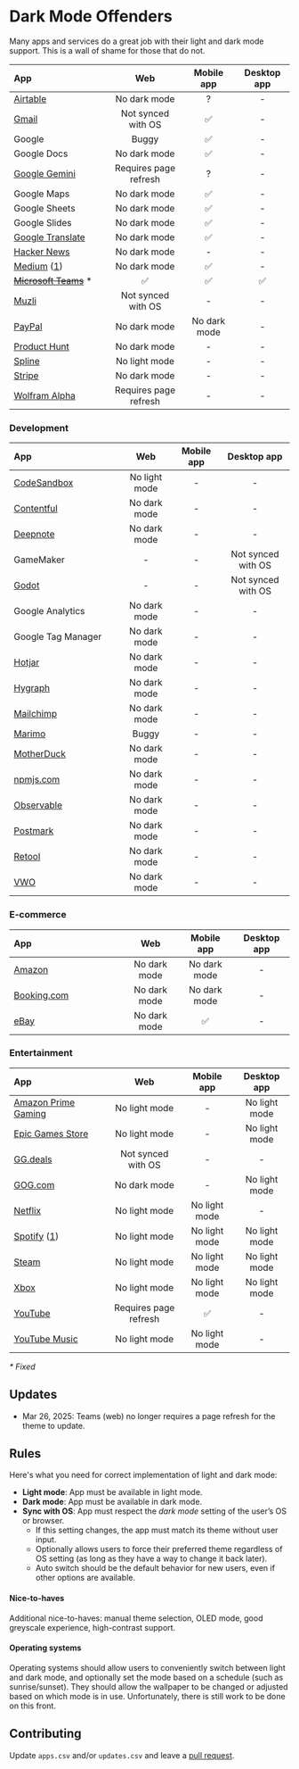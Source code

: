 # Dark Mode Offenders

Many apps and services do a great job with their light and dark mode support. This is a wall of shame for those that do not.

|App<img width=220 />|Web|Mobile app|Desktop app|
|:-|:-:|:-:|:-:|
|[Airtable](https://airtable.com/)|No dark mode|?|-|
|[Gmail](http://mail.google.com/)|Not synced with OS|✅|-|
|Google|Buggy|✅|-|
|Google Docs|No dark mode|✅|-|
|[Google Gemini](https://gemini.google.com/app)|Requires page refresh|?|-|
|Google Maps|No dark mode|✅|-|
|Google Sheets|No dark mode|✅|-|
|Google Slides|No dark mode|✅|-|
|[Google Translate](https://translate.google.com/)|No dark mode|✅|-|
|[Hacker News](http://news.ycombinator.com/)|No dark mode|-|-|
|[Medium](https://medium.com/) ([1](https://medium.com/@MattDoyle/medium-still-no-dark-mode-00a426db2e9d))|No dark mode|✅|-|
|~~[Microsoft Teams](https://teams.microsoft.com/)~~ *|✅|✅|✅|
|[Muzli](https://muz.li/)|Not synced with OS|-|-|
|[PayPal](https://www.paypal.com/de/home)|No dark mode|No dark mode|-|
|[Product Hunt](https://www.producthunt.com/notifications)|No dark mode|-|-|
|[Spline](https://spline.design/)|No light mode|-|-|
|[Stripe](https://stripe.com/)|No dark mode|-|-|
|[Wolfram Alpha](https://www.wolframalpha.com/)|Requires page refresh|-|-|

### Development

|App<img width=220 />|Web|Mobile app|Desktop app|
|:-|:-:|:-:|:-:|
|[CodeSandbox](https://codesandbox.io/)|No light mode|-|-|
|[Contentful](https://ontentful.com/)|No dark mode|-|-|
|[Deepnote](https://deepnote.com/)|No dark mode|-|-|
|GameMaker|-|-|Not synced with OS|
|[Godot](https://godotengine.org/)|-|-|Not synced with OS|
|Google Analytics|No dark mode|-|-|
|Google Tag Manager|No dark mode|-|-|
|[Hotjar](https://hotjar.com/)|No dark mode|-|-|
|[Hygraph](https://hygraph.com/)|No dark mode|-|-|
|[Mailchimp](https://mailchimp.com)|No dark mode|-|-|
|[Marimo](https://marimo.io)|Buggy|-|-|
|[MotherDuck](https://motherduck.com/)|No dark mode|-|-|
|[npmjs.com](https://www.npmjs.com/)|No dark mode|-|-|
|[Observable](https://observablehq.com)|No dark mode|-|-|
|[Postmark](https://postmarkapp.com/)|No dark mode|-|-|
|[Retool](https://retool.com/)|No dark mode|-|-|
|[VWO](https://vwo.com/)|No dark mode|-|-|

### E-commerce

|App<img width=220 />|Web|Mobile app|Desktop app|
|:-|:-:|:-:|:-:|
|[Amazon](https://amazon.com)|No dark mode|No dark mode|-|
|[Booking.com](https://booking.com/)|No dark mode|No dark mode|-|
|[eBay](https://www.ebay.com/)|No dark mode|✅|-|

### Entertainment

|App<img width=220 />|Web|Mobile app|Desktop app|
|:-|:-:|:-:|:-:|
|[Amazon Prime Gaming](https://gaming.amazon.com/)|No light mode|-|No light mode|
|[Epic Games Store](https://store.epicgames.com/)|No light mode|-|No light mode|
|[GG.deals](https://deals.gg)|Not synced with OS|-|-|
|[GOG.com](https://gog.com)|No dark mode|-|No light mode|
|[Netflix](https://www.netflix.com/)|No light mode|No light mode|-|
|[Spotify](https://spotify.com/) ([1](https://community.spotify.com/t5/Live-Ideas/All-Platforms-Light-Mode-option/idi-p/730341))|No light mode|No light mode|No light mode|
|[Steam](https://store.steampowered.com/)|No light mode|No light mode|No light mode|
|[Xbox](https://www.xbox.com/en-US/play)|No light mode|No light mode|No light mode|
|[YouTube](https://www.youtube.com/)|Requires page refresh|✅|-|
|[YouTube Music](https://www.youtube.com/)|No light mode|No light mode|-|

_* Fixed_

## Updates

- Mar 26, 2025: Teams (web) no longer requires a page refresh for the theme to update.

## Rules

Here's what you need for correct implementation of light and dark mode:

- **Light mode**: App must be available in light mode.
- **Dark mode**: App must be available in dark mode.
- **Sync with OS**: App must respect the _dark mode_ setting of the user’s OS or browser.
  - If this setting changes, the app must match its theme without user input.
  - Optionally allows users to force their preferred theme regardless of OS setting (as long as they have a way to change it back later).
  - Auto switch should be the default behavior for new users, even if other options are available.

#### Nice-to-haves

Additional nice-to-haves: manual theme selection, OLED mode, good greyscale experience, high-contrast support.

#### Operating systems

Operating systems should allow users to conveniently switch between light and dark mode, and optionally set the mode based on a schedule (such as sunrise/sunset). They should allow the wallpaper to be changed or adjusted based on which mode is in use. Unfortunately, there is still work to be done on this front.

## Contributing

Update `apps.csv` and/or `updates.csv` and leave a [pull request](https://github.com/jerryjappinen/dark-mode-offenders/pulls).
